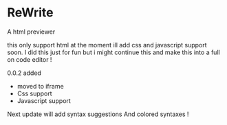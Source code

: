 # ReWrite
A html previewer

this only support html at the moment ill add css and javascript support soon. 
I did this just for fun but i might continue this and make this into a full on code editor !

0.0.2 added 
- moved to iframe
- Css support
- Javascript support

Next update will add syntax suggestions And colored syntaxes !
